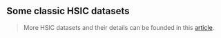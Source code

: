 ## Some classic HSIC datasets

> More HSIC datasets and their details can be founded in this [article](https://tanxy.club/HSI#toc_7).
